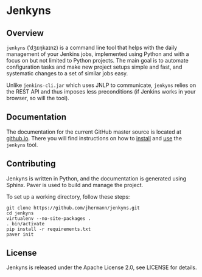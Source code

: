 # Jenkyns

## Overview
`jenkyns` (ˈdʒɛŋkaɪnz) is a command line tool that helps with the daily
management of your Jenkins jobs, implemented using Python and with a
focus on but not limited to Python projects. The main goal is to automate
configuration tasks and make new project setups simple and fast, and
systematic changes to a set of similar jobs easy.

Unlike `jenkins-cli.jar` which uses JNLP to communicate, `jenkyns` relies on
the REST API and thus imposes less preconditions (if Jenkins works in your
browser, so will the tool).


## Documentation

The documentation for the current GitHub master source is located at
[github.io](http://jhermann.github.io/jenkyns/).
There you will find instructions on how to
[install](http://jhermann.github.io/jenkyns/setup.html) and
[use](http://jhermann.github.io/jenkyns/usage.html)
the `jenkyns` tool.


## Contributing

Jenkyns is written in Python, and the documentation is generated using Sphinx.
Paver is used to build and manage the project.

To set up a working directory, follow these steps:

    git clone https://github.com/jhermann/jenkyns.git
    cd jenkyns
    virtualenv --no-site-packages .
    . bin/activate
    pip install -r requirements.txt
    paver init


## License

Jenkyns is released under the Apache License 2.0, see LICENSE for details.

